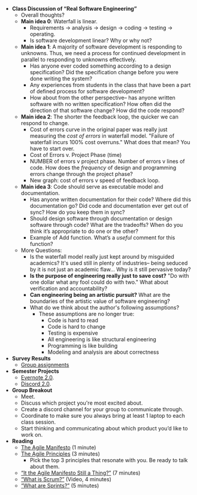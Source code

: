 * **Class Discussion of “Real Software Engineering”**
    * Overall thoughts?
    * **Main idea 0**: Waterfall is linear.
        * Requirements -> analysis -> design -> coding -> testing -> operating.
        * Is software development linear? Why or why not?
    * **Main idea 1**: A majority of software development is responding to unknowns. Thus, we need a process for continued development in parallel to responding to unknowns effectively.
        * Has anyone ever coded something according to a design specification? Did the specification change before you were done writing the system?
        * Any experiences from students in the class that have been a part of defined process for software development?
        * How about from the other perspective– has anyone written software with no written specification? How often did the direction of that software change? How did the code respond?
    * **Main idea 2**: The shorter the feedback loop, the quicker we can respond to change.
        * Cost of errors curve in the original paper was really just measuring the _cost of errors_ in waterfall model. "Failure of waterfall incurs 100% cost overruns." What does that mean? You have to start over.
        * Cost of Errors v. Project Phase (time)
        * NUMBER of errors v project phase. Number of errors v lines of code. How does the _frequency_ of design and programming errors change through the project phase?
        * New graph: cost of errors v speed of feedback loop.
    * **Main idea 3**: Code should serve as executable model and documentation.
        * Has anyone written documentation for their code? Where did this documentation go? Did code and documentation ever get out of sync? How do you keep them in sync?
        * Should design software through documentation or design software through code? What are the tradeoffs? When do you think it’s appropriate to do one or the other?
        * Example of Add function. What’s a _useful_ comment for this function?
    * More Questions:
        * Is the waterfall model really just kept around by misguided academics? It's used still in plenty of industries– being seduced by it is not just an academic flaw... Why is it still pervasive today?
        * **Is the purpose of engineering really just to save cost?** "Do with one dollar what any fool could do with two." What about verification and accountability?
        * **Can engineering being an artistic pursuit?** What are the boundaries of the artistic value of software engineering?
        * What do we think about the author's following assumptions?
            * These assumptions are no longer true:
                * Code is hard to read
                * Code is hard to change
                * Testing is expensive
                * All engineering is like structural engineering
                * Programming is like building
                * Modeling and analysis are about correctness
* **Survey Results**
    * [Group assignments](https://docs.google.com/spreadsheets/d/1ntcrWhVZbbH5uEsr6RTBfuPLmUB4LYXrZX0iTEM6AlQ/edit?usp=sharing)
* **Semester Projects**
    * [Evernote 2.0](../briefs/evernote.md).
    * [Discord 2.0](../briefs/discord.md).
* **Group Breakout**
    * Meet.
    * Discuss which project you're most excited about.
    * Create a discord channel for your group to communicate through.
    * Coordinate to make sure you always bring at least 1 laptop to each class session.
    * Start thinking and communicating about which product you’d like to work on.    
* **Reading**
    * [The Agile Manifesto](https://agilemanifesto.org/) (1 minute)
    * [The Agile Principles](https://agilemanifesto.org/principles.html) (3 minutes)
        * Pick the top 3 principles that resonate with you. Be ready to talk about them.
    * [“It the Agile Manifesto Still a Thing?”](https://www.atlassian.com/agile/manifesto) (7 minutes)
    * [“What is Scrum?”](https://www.atlassian.com/agile/scrum) (Video, 4 minutes)
    * [“What are Sprints?”](https://www.atlassian.com/agile/scrum/sprints) (5 minutes)
